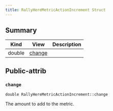 ```yaml
---
title: RallyHereMetricActionIncrement Struct
---
```


## Summary
| Kind | View | Description |
|------|------|-------------|
|double|[change](/game-host-adapter/structrallyheremetricactionincrementxml/#structRallyHereMetricActionIncrement_1a31c310cfcb22787fb8bf07cf4a2ddae7)||
## Public-attrib



### `change` <a id="structRallyHereMetricActionIncrement_1a31c310cfcb22787fb8bf07cf4a2ddae7"></a>

`double RallyHereMetricActionIncrement::change`



The amount to add to the metric. 




